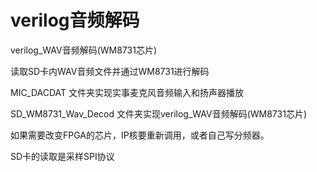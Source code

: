 # verilog音频解码
verilog_WAV音频解码(WM8731芯片)

读取SD卡内WAV音频文件并通过WM8731进行解码

MIC_DACDAT 文件夹实现实事麦克风音频输入和扬声器播放

SD_WM8731_Wav_Decod 文件夹实现verilog_WAV音频解码(WM8731芯片)

如果需要改变FPGA的芯片，IP核要重新调用，或者自己写分频器。

SD卡的读取是采样SPI协议
